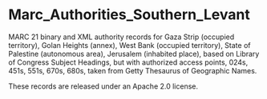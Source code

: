 # Marc_Authorities_Southern_Levant
MARC 21 binary and XML authority records for Gaza Strip (occupied territory), Golan Heights (annex), 
West Bank (occupied territory), State of Palestine (autonomous area), Jerusalem (inhabited place), 
based on Library of Congress Subject Headings, but with authorized access points, 024s, 451s, 551s, 
670s, 680s, taken from Getty Thesaurus of Geographic Names.  

These records are released under an Apache 2.0 license.
